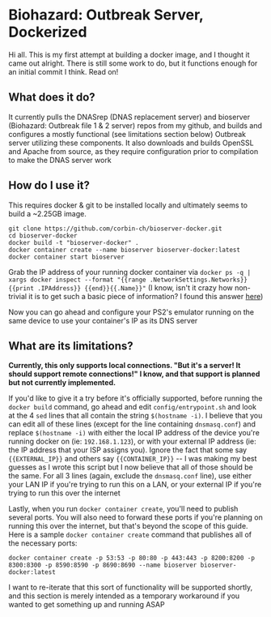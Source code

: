 # Biohazard: Outbreak Server, Dockerized

Hi all. This is my first attempt at building a docker image, and I thought it came out alright. There is still some work to do, but it functions enough for an initial commit I think. Read on!

## What does it do?

It currently pulls the DNASrep (DNAS replacement server) and bioserver (Biohazard: Outbreak file 1 & 2 server) repos from my github, and builds and configures a mostly functional (see limitations section below) Outbreak server utilizing these components. It also downloads and builds OpenSSL and Apache from source, as they require configuration prior to compilation to make the DNAS server work

## How do I use it?

This requires docker & git to be installed locally and ultimately seems to build a ~2.25GB image.

```
git clone https://github.com/corbin-ch/bioserver-docker.git
cd bioserver-docker
docker build -t "bioserver-docker" .
docker container create --name bioserver bioserver-docker:latest
docker container start bioserver
```

Grab the IP address of your running docker container via `docker ps -q | xargs docker inspect --format "{{range .NetworkSettings.Networks}}{{print .IPAddress}} {{end}}{{.Name}}"` (I know, isn't it crazy how non-trivial it is to get such a basic piece of information? I found this answer [here](https://superuser.com/questions/1167922/get-list-of-docker-ip-containers))

Now you can go ahead and configure your PS2's emulator running on the same device to use your container's IP as its DNS server

## What are its limitations?

**Currently, this only supports local connections. "But it's a server! It should support remote connections!" I know, and that support is planned but not currently implemented.**

If you'd like to give it a try before it's officially supported, before running the `docker build` command, go ahead and edit `config/entrypoint.sh` and look at the 4 `sed` lines that all contain the string `$(hostname -i)`. I believe that you can edit all of these lines (except for the line containing `dnsmasq.conf`) and replace `$(hostname -i)` with either the local IP address of the device you're running docker on (ie: `192.168.1.123`), or with your external IP address (ie: the IP address that your ISP assigns you). Ignore the fact that some say `{{EXTERNAL_IP}}` and others say `{{CONTAINER_IP}}` -- I was making my best guesses as I wrote this script but I now believe that all of those should be the same. For all 3 lines (again, exclude the `dnsmasq.conf` line), use either your LAN IP if you're trying to run this on a LAN, or your external IP if you're trying to run this over the internet

Lastly, when you run `docker container create`, you'll need to publish several ports. You will also need to forward these ports if you're planning on running this over the internet, but that's beyond the scope of this guide. Here is a sample `docker container create` command that publishes all of the necessary ports:

`docker container create -p 53:53 -p 80:80 -p 443:443 -p 8200:8200 -p 8300:8300 -p 8590:8590 -p 8690:8690 --name bioserver bioserver-docker:latest`

I want to re-iterate that this sort of functionality will be supported shortly, and this section is merely intended as a temporary workaround if you wanted to get something up and running ASAP
